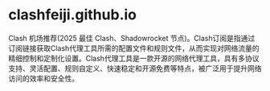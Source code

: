 # clashfeiji.github.io
Clash 机场推荐(2025 最佳 Clash、Shadowrocket 节点)。Clash订阅是指通过订阅链接获取Clash代理工具所需的配置文件和规则文件，从而实现对网络流量的精细控制和定制化设置。Clash代理工具是一款开源的网络代理工具，具有多协议支持、灵活配置、规则自定义、快速稳定和开源免费等特点，被广泛用于提升网络访问的效率和安全性。
